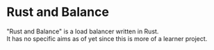 # Rust and Balance
"Rust and Balance" is a load balancer written in Rust.  
It has no specific aims as of yet since this is more of a learner project.